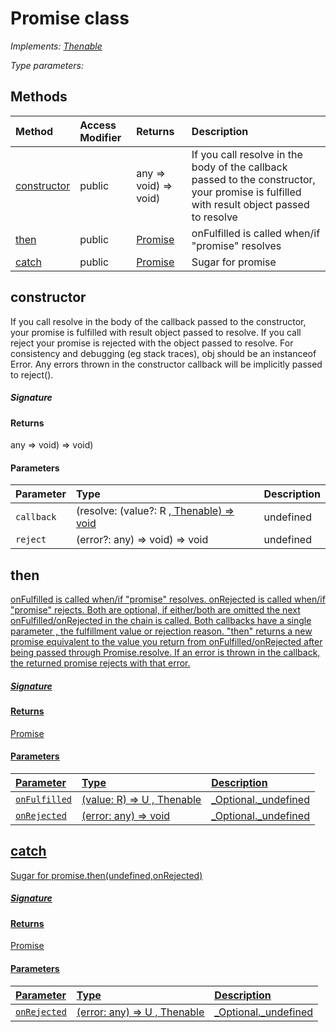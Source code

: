 # Promise <R> class

_Implements: [Thenable<R>](Thenable.md)_

_Type parameters: <R>_








## Methods

| Method	   | Access Modifier | Returns	| Description|
|:-------------|:----|:-------|:-----------|
|[constructor](#constructor~3egg9)     | public | any => void) => void) | If you call resolve in the body of the callback passed to the constructor,  your promise is fulfilled with result object passed to resolve |
|[then<U>](#then<u>~6quy9)     | public | [Promise<U>](Promise.md) | onFulfilled is called when/if "promise" resolves |
|[catch<U>](#catch<u>~kefu9)     | public | [Promise<U>](Promise.md) | Sugar for promise |




## constructor

If you call resolve in the body of the callback passed to the constructor, 
your promise is fulfilled with result object passed to resolve. 
If you call reject your promise is rejected with the object passed to resolve. 
For consistency and debugging (eg stack traces), obj should be an instanceof Error. 
Any errors thrown in the constructor callback will be implicitly passed to reject().

##### Signature

#### Returns
any => void) => void)

#### Parameters


| Parameter	   | Type    | Description |
|:-------------|:---------------|:------------|
| `callback`    | (resolve: (value?: R ,[ Thenable<R>) => void](Thenable.md) | undefined |
| `reject`    | (error?: any) => void) => void | undefined |


## then<U>

onFulfilled is called when/if "promise" resolves. onRejected is called when/if "promise" rejects. 
Both are optional, if either/both are omitted the next onFulfilled/onRejected in the chain is called. 
Both callbacks have a single parameter , the fulfillment value or rejection reason. 
"then" returns a new promise equivalent to the value you return from onFulfilled/onRejected after being passed through Promise.resolve. 
If an error is thrown in the callback, the returned promise rejects with that error. 


##### Signature

#### Returns
Promise<U>

#### Parameters


| Parameter	   | Type    | Description |
|:-------------|:---------------|:------------|
| `onFulfilled`    | (value: R) => U ,[ Thenable<U>](Thenable.md) | _Optional._undefined |
| `onRejected`    | (error: any) => void | _Optional._undefined |


## catch<U>

Sugar for promise.then(undefined,onRejected) 


##### Signature

#### Returns
Promise<U>

#### Parameters


| Parameter	   | Type    | Description |
|:-------------|:---------------|:------------|
| `onRejected`    | (error: any) => U ,[ Thenable<U>](Thenable.md) | _Optional._undefined |

